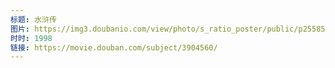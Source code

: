 ```yaml
---
标题: 水浒传
图片: https://img3.doubanio.com/view/photo/s_ratio_poster/public/p2558579542.jpg
时时: 1998
链接: https://movie.douban.com/subject/3904560/
---
```

